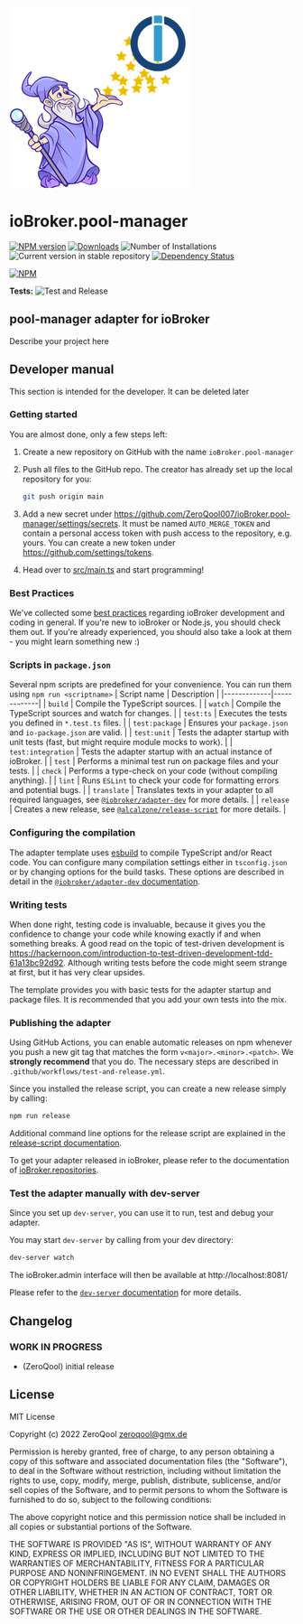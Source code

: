 ![Logo](admin/pool-manager.png)
# ioBroker.pool-manager

[![NPM version](https://img.shields.io/npm/v/iobroker.pool-manager.svg)](https://www.npmjs.com/package/iobroker.pool-manager)
[![Downloads](https://img.shields.io/npm/dm/iobroker.pool-manager.svg)](https://www.npmjs.com/package/iobroker.pool-manager)
![Number of Installations](https://iobroker.live/badges/pool-manager-installed.svg)
![Current version in stable repository](https://iobroker.live/badges/pool-manager-stable.svg)
[![Dependency Status](https://img.shields.io/david/ZeroQool007/iobroker.pool-manager.svg)](https://david-dm.org/ZeroQool007/iobroker.pool-manager)

[![NPM](https://nodei.co/npm/iobroker.pool-manager.png?downloads=true)](https://nodei.co/npm/iobroker.pool-manager/)

**Tests:** ![Test and Release](https://github.com/ZeroQool007/ioBroker.pool-manager/workflows/Test%20and%20Release/badge.svg)

## pool-manager adapter for ioBroker

Describe your project here

## Developer manual
This section is intended for the developer. It can be deleted later

### Getting started

You are almost done, only a few steps left:
1. Create a new repository on GitHub with the name `ioBroker.pool-manager`

1. Push all files to the GitHub repo. The creator has already set up the local repository for you:  
	```bash
	git push origin main
	```
1. Add a new secret under https://github.com/ZeroQool007/ioBroker.pool-manager/settings/secrets. It must be named `AUTO_MERGE_TOKEN` and contain a personal access token with push access to the repository, e.g. yours. You can create a new token under https://github.com/settings/tokens.

1. Head over to [src/main.ts](src/main.ts) and start programming!

### Best Practices
We've collected some [best practices](https://github.com/ioBroker/ioBroker.repositories#development-and-coding-best-practices) regarding ioBroker development and coding in general. If you're new to ioBroker or Node.js, you should
check them out. If you're already experienced, you should also take a look at them - you might learn something new :)

### Scripts in `package.json`
Several npm scripts are predefined for your convenience. You can run them using `npm run <scriptname>`
| Script name | Description |
|-------------|-------------|
| `build` | Compile the TypeScript sources. |
| `watch` | Compile the TypeScript sources and watch for changes. |
| `test:ts` | Executes the tests you defined in `*.test.ts` files. |
| `test:package` | Ensures your `package.json` and `io-package.json` are valid. |
| `test:unit` | Tests the adapter startup with unit tests (fast, but might require module mocks to work). |
| `test:integration` | Tests the adapter startup with an actual instance of ioBroker. |
| `test` | Performs a minimal test run on package files and your tests. |
| `check` | Performs a type-check on your code (without compiling anything). |
| `lint` | Runs `ESLint` to check your code for formatting errors and potential bugs. |
| `translate` | Translates texts in your adapter to all required languages, see [`@iobroker/adapter-dev`](https://github.com/ioBroker/adapter-dev#manage-translations) for more details. |
| `release` | Creates a new release, see [`@alcalzone/release-script`](https://github.com/AlCalzone/release-script#usage) for more details. |

### Configuring the compilation
The adapter template uses [esbuild](https://esbuild.github.io/) to compile TypeScript and/or React code. You can configure many compilation settings 
either in `tsconfig.json` or by changing options for the build tasks. These options are described in detail in the
[`@iobroker/adapter-dev` documentation](https://github.com/ioBroker/adapter-dev#compile-adapter-files).

### Writing tests
When done right, testing code is invaluable, because it gives you the 
confidence to change your code while knowing exactly if and when 
something breaks. A good read on the topic of test-driven development 
is https://hackernoon.com/introduction-to-test-driven-development-tdd-61a13bc92d92. 
Although writing tests before the code might seem strange at first, but it has very 
clear upsides.

The template provides you with basic tests for the adapter startup and package files.
It is recommended that you add your own tests into the mix.

### Publishing the adapter
Using GitHub Actions, you can enable automatic releases on npm whenever you push a new git tag that matches the form 
`v<major>.<minor>.<patch>`. We **strongly recommend** that you do. The necessary steps are described in `.github/workflows/test-and-release.yml`.

Since you installed the release script, you can create a new
release simply by calling:
```bash
npm run release
```
Additional command line options for the release script are explained in the
[release-script documentation](https://github.com/AlCalzone/release-script#command-line).

To get your adapter released in ioBroker, please refer to the documentation 
of [ioBroker.repositories](https://github.com/ioBroker/ioBroker.repositories#requirements-for-adapter-to-get-added-to-the-latest-repository).

### Test the adapter manually with dev-server
Since you set up `dev-server`, you can use it to run, test and debug your adapter.

You may start `dev-server` by calling from your dev directory:
```bash
dev-server watch
```

The ioBroker.admin interface will then be available at http://localhost:8081/

Please refer to the [`dev-server` documentation](https://github.com/ioBroker/dev-server#command-line) for more details.

## Changelog
<!--
	Placeholder for the next version (at the beginning of the line):
	### **WORK IN PROGRESS**
-->

### **WORK IN PROGRESS**
* (ZeroQool) initial release

## License
MIT License

Copyright (c) 2022 ZeroQool <zeroqool@gmx.de>

Permission is hereby granted, free of charge, to any person obtaining a copy
of this software and associated documentation files (the "Software"), to deal
in the Software without restriction, including without limitation the rights
to use, copy, modify, merge, publish, distribute, sublicense, and/or sell
copies of the Software, and to permit persons to whom the Software is
furnished to do so, subject to the following conditions:

The above copyright notice and this permission notice shall be included in all
copies or substantial portions of the Software.

THE SOFTWARE IS PROVIDED "AS IS", WITHOUT WARRANTY OF ANY KIND, EXPRESS OR
IMPLIED, INCLUDING BUT NOT LIMITED TO THE WARRANTIES OF MERCHANTABILITY,
FITNESS FOR A PARTICULAR PURPOSE AND NONINFRINGEMENT. IN NO EVENT SHALL THE
AUTHORS OR COPYRIGHT HOLDERS BE LIABLE FOR ANY CLAIM, DAMAGES OR OTHER
LIABILITY, WHETHER IN AN ACTION OF CONTRACT, TORT OR OTHERWISE, ARISING FROM,
OUT OF OR IN CONNECTION WITH THE SOFTWARE OR THE USE OR OTHER DEALINGS IN THE
SOFTWARE.